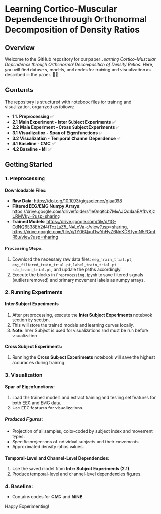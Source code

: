# Learning Cortico-Muscular Dependence through Orthonormal Decomposition of Density Ratios 

## Overview
Welcome to the GitHub repository for our paper *Learning Cortico-Muscular Dependence through Orthonormal Decomposition of Density Ratios*. Here, you will find datasets, models, and codes for training and visualization as described in the paper. 🧠💪

## Contents
The repository is structured with notebook files for training and visualization, organized as follows:

- **1.1. Preprocessing** ✅ 
- **2.1 Main Experiment - Inter Subject Experiments** ✅ 
- **2.2 Main Experiment - Cross Subject Experiments** ✅ 
- **3.1 Visualization - Span of Eigenfunctions** ✅ 
- **3.2 Visualization - Temporal Channel Dependence** ✅ 
- **4.1 Baseline - CMC** ✅ 
- **4.2 Baseline - MI** ✅ 

## Getting Started

### 1. Preprocessing
#### Downloadable Files:
- **Raw Data**: https://doi.org/10.1093/gigascience/giaa098
- **Filtered EEG/EMG Numpy Arrays**: https://drive.google.com/drive/folders/1e0nqKcb7MoAJQd4aaEAfbvKjzURMVkyH?usp=sharing
- **Trained Models**: https://drive.google.com/file/d/1G-GdNQ6B38Eh2d4tTczLaZ5_NALxVa-o/view?usp=sharing, https://drive.google.com/file/d/1Y06Quuf1wYhHyZ6NnKDSTymN5PCmfR6u/view?usp=sharing

#### Processing Steps:
1. Download the necessary raw data files: `eeg_train_trial.pt`, `emg_filtered_train_trial.pt`, `label_train_trial.pt`, `sub_train_trial.pt`, and update the paths accordingly.
2. Execute the blocks in `Preprocessing.ipynb` to save filtered signals (outliers removed) and primary movement labels as numpy arrays.

### 2. Running Experiments
#### Inter Subject Experiments:
1. After preprocessing, execute the **Inter Subject Experiments** notebook section by section.
2. This will store the trained models and learning curves locally.
3. **Note**: Inter Subject is used for visualizations and must be run before visualization.

#### Cross Subject Experiments:
1. Running the **Cross Subject Experiments** notebook will save the highest accuracies during training.

### 3. Visualization
#### Span of Eigenfunctions:
1. Load the trained models and extract training and testing set features for both EEG and EMG data.
2. Use EEG features for visualizations.

##### Produced Figures:
- Projection of all samples, color-coded by subject index and movement types.
- Specific projections of individual subjects and their movements.
- Approximated density ratios values.

#### Temporal-Level and Channel-Level Dependencies:
1. Use the saved model from **Inter Subject Experiments (2.1)**.
2. Produce temporal-level and channel-level dependencies figures.

### 4. Baseline:
- Contains codes for **CMC** and **MINE**.

Happy Experimenting! 
